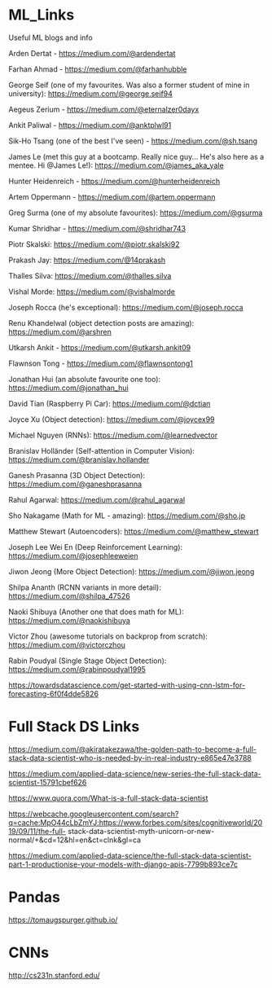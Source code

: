 # ML_Links
Useful ML blogs and info

Arden Dertat - https://medium.com/@ardendertat

Farhan Ahmad - https://medium.com/@farhanhubble

George Seif (one of my favourites. Was also a former student of mine in university): https://medium.com/@george.seif94

Aegeus Zerium - https://medium.com/@eternalzer0dayx

Ankit Paliwal - https://medium.com/@anktplwl91

Sik-Ho Tsang (one of the best I've seen) - https://medium.com/@sh.tsang

James Le (met this guy at a bootcamp. Really nice guy... He's also here as a mentee. Hi @James Le!): https://medium.com/@james_aka_yale

Hunter Heidenreich - https://medium.com/@hunterheidenreich

Artem Oppermann - https://medium.com/@artem.oppermann

Greg Surma (one of my absolute favourites): https://medium.com/@gsurma

Kumar Shridhar - https://medium.com/@shridhar743

Piotr Skalski: https://medium.com/@piotr.skalski92

Prakash Jay: https://medium.com/@14prakash

Thalles Silva: https://medium.com/@thalles.silva

Vishal Morde: https://medium.com/@vishalmorde

Joseph Rocca (he's exceptional): https://medium.com/@joseph.rocca

Renu Khandelwal (object detection posts are amazing): https://medium.com/@arshren

Utkarsh Ankit - https://medium.com/@utkarsh.ankit09

Flawnson Tong - https://medium.com/@flawnsontong1

Jonathan Hui (an absolute favourite one too): https://medium.com/@jonathan_hui

David Tian (Raspberry Pi Car): https://medium.com/@dctian

Joyce Xu (Object detection): https://medium.com/@joycex99

Michael Nguyen (RNNs): https://medium.com/@learnedvector

Branislav Holländer (Self-attention in Computer Vision): https://medium.com/@branislav.hollander

Ganesh Prasanna (3D Object Detection): https://medium.com/@ganeshprasanna

Rahul Agarwal: https://medium.com/@rahul_agarwal

Sho Nakagame (Math for ML - amazing): https://medium.com/@sho.jp

Matthew Stewart (Autoencoders): https://medium.com/@matthew_stewart

Joseph Lee Wei En (Deep Reinforcement Learning): https://medium.com/@josephleeweien

Jiwon Jeong (More Object Detection): https://medium.com/@jiwon.jeong

Shilpa Ananth (RCNN variants in more detail): https://medium.com/@shilpa_47526

Naoki Shibuya (Another one that does math for ML): https://medium.com/@naokishibuya

Victor Zhou (awesome tutorials on backprop from scratch): https://medium.com/@victorczhou

Rabin Poudyal (Single Stage Object Detection): https://medium.com/@rabinpoudyal1995

https://towardsdatascience.com/get-started-with-using-cnn-lstm-for-forecasting-6f0f4dde5826

# Full Stack DS Links

https://medium.com/@akiratakezawa/the-golden-path-to-become-a-full-stack-data-scientist-who-is-needed-by-in-real-industry-e865e47e3788

https://medium.com/applied-data-science/new-series-the-full-stack-data-scientist-15791cbef626

https://www.quora.com/What-is-a-full-stack-data-scientist

https://webcache.googleusercontent.com/search?q=cache:MpO44cLbZmYJ:https://www.forbes.com/sites/cognitiveworld/2019/09/11/the-full-
stack-data-scientist-myth-unicorn-or-new-normal/+&cd=12&hl=en&ct=clnk&gl=ca

https://medium.com/applied-data-science/the-full-stack-data-scientist-part-1-productionise-your-models-with-django-apis-7799b893ce7c

# Pandas
https://tomaugspurger.github.io/

# CNNs
http://cs231n.stanford.edu/

